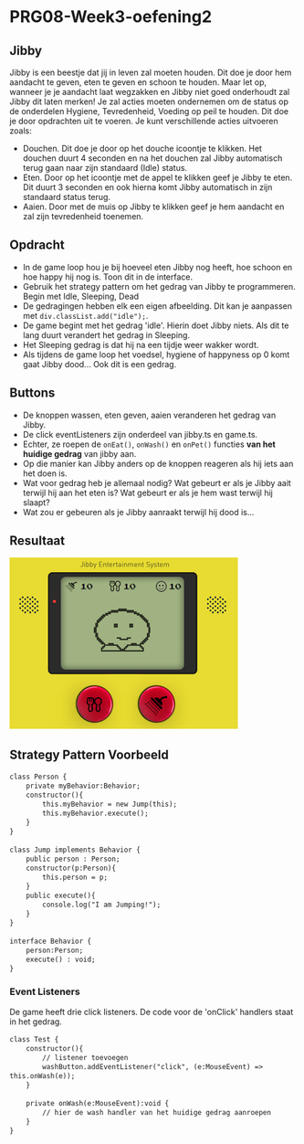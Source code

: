 # PRG08-Week3-oefening2

## Jibby

Jibby is een beestje dat jij in leven zal moeten houden. Dit doe je door hem aandacht te geven, eten te geven en schoon te houden. Maar let op, wanneer je je aandacht laat wegzakken en Jibby niet goed onderhoudt zal Jibby dit laten merken! Je zal acties moeten ondernemen om de status op de onderdelen Hygiene, Tevredenheid, Voeding op peil te houden. Dit doe je door opdrachten uit te voeren. Je kunt verschillende acties uitvoeren zoals:

- Douchen. Dit doe je door op het douche icoontje te klikken. Het douchen duurt 4 seconden en na het douchen zal Jibby automatisch terug gaan naar zijn standaard (Idle) status.
- Eten. Door op het icoontje met de appel te klikken geef je Jibby te eten. Dit duurt 3 seconden en ook hierna komt Jibby automatisch in zijn standaard status terug.
- Aaien. Door met de muis op Jibby te klikken geef je hem aandacht en zal zijn tevredenheid toenemen.

## Opdracht

- In de game loop hou je bij hoeveel eten Jibby nog heeft, hoe schoon en hoe happy hij nog is. Toon dit in de interface.
- Gebruik het strategy pattern om het gedrag van Jibby te programmeren. Begin met Idle, Sleeping, Dead
- De gedragingen hebben elk een eigen afbeelding. Dit kan je aanpassen met `div.classList.add("idle");`.
- De game begint met het gedrag 'idle'. Hierin doet Jibby niets. Als dit te lang duurt verandert het gedrag in Sleeping.
- Het Sleeping gedrag is dat hij na een tijdje weer wakker wordt.
- Als tijdens de game loop het voedsel, hygiene of happyness op 0 komt gaat Jibby dood... Ook dit is een gedrag.

## Buttons

- De knoppen wassen, eten geven, aaien veranderen het gedrag van Jibby.
- De click eventListeners zijn onderdeel van jibby.ts en game.ts. 
- Echter, ze roepen de `onEat()`, `onWash()` en `onPet()` functies **van het huidige gedrag** van jibby aan.
- Op die manier kan Jibby anders op de knoppen reageren als hij iets aan het doen is.
- Wat voor gedrag heb je allemaal nodig? Wat gebeurt er als je Jibby aait terwijl hij aan het eten is? Wat gebeurt er als je hem wast terwijl hij slaapt?
- Wat zou er gebeuren als je Jibby aanraakt terwijl hij dood is...

## Resultaat

![Jibby](jibbyresult.png?raw=true "Jibby")

## Strategy Pattern Voorbeeld

```
class Person {
    private myBehavior:Behavior;
    constructor(){
        this.myBehavior = new Jump(this);
        this.myBehavior.execute();
    }
}

class Jump implements Behavior {
    public person : Person;
    constructor(p:Person){
        this.person = p;
    }
    public execute(){
        console.log("I am Jumping!");
    }
}

interface Behavior {
    person:Person;
    execute() : void;
}
```

### Event Listeners 

De game heeft drie click listeners. De code voor de 'onClick' handlers staat in het gedrag.

```
class Test {
    constructor(){
        // listener toevoegen
        washButton.addEventListener("click", (e:MouseEvent) => this.onWash(e));
    }

    private onWash(e:MouseEvent):void {
        // hier de wash handler van het huidige gedrag aanroepen
    }
}
```
